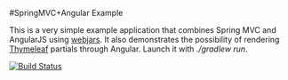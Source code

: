 #SpringMVC+Angular Example

This is a very simple example application that combines Spring MVC and AngularJS using [webjars](http://www.webjars.org/). It also demonstrates the possibility of rendering [Thymeleaf](http://www.thymeleaf.org/) partials through Angular. Launch it with *./gradlew run*.

[![Build Status](https://travis-ci.org/pulsation/spring-mvc-angular.svg?branch=master)](https://travis-ci.org/pulsation/spring-mvc-angular)
